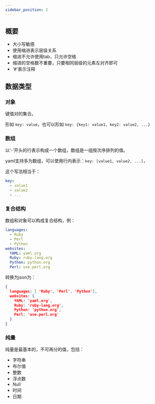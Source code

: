 ```yaml
---
sidebar_position: 2
---
```


## 概要
- 大小写敏感
- 使用缩进表示层级关系
- 缩进不允许使用tab，只允许空格
- 缩进的空格数不重要，只要相同层级的元素左对齐即可
- ‘#’表示注释

## 数据类型
### 对象
键值对的集合。

形如 `key: value`，也可以形如 `key: {key1: value1, key2: value2, ...}`

### 数组
以‘-’开头的行表示构成一个数组，数组是一组按次序排列的值。

yaml支持多为数组，可以使用行内表示：`key: [value1, value2, ...]`，

这个写法相当于：
```yaml
key:
  - value1
  - value2
  - ...
```

### 复合结构
数组和对象可以构成复合结构，例：

```yaml
languages:
  - Ruby
  - Perl
  - Python 
websites:
  YAML: yaml.org 
  Ruby: ruby-lang.org 
  Python: python.org 
  Perl: use.perl.org
```

转换为json为：
```json
{ 
  languages: [ 'Ruby', 'Perl', 'Python'],
  websites: {
    YAML: 'yaml.org',
    Ruby: 'ruby-lang.org',
    Python: 'python.org',
    Perl: 'use.perl.org' 
  } 
}
```

### 纯量
纯量是最基本的，不可再分的值，包括：
- 字符串
- 布尔值
- 整数
- 浮点数
- Null
- 时间
- 日期
